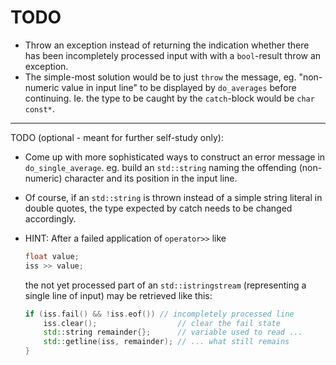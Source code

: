# TODO

- Throw an exception instead of returning the indication whether
  there has been incompletely processed input with with a
  `bool`-result throw an exception.
- The simple-most solution would be to just `throw` the message,
  eg. "non-numeric value in input line" to be displayed by
  `do_averages` before continuing. Ie. the type to be caught by
  the `catch`-block would be `char const*`.

------------------------------------------------------------------

TODO (optional - meant for further self-study only):

- Come up with more sophisticated ways to construct an error
  message in `do_single_average`. eg. build an `std::string`
  naming the offending (non-numeric) character and its position
  in the input line.
- Of course, if an `std::string` is thrown instead of a simple
  string literal in double quotes, the type expected by catch
  needs to be changed accordingly.

- HINT: After a failed application of `operator>>` like

   ```cpp
   float value;
   iss >> value;
   ```

   the not yet processed part of an `std::istringstream`
   (representing a single line of input) may be retrieved like
   this:

   ```cpp
   if (iss.fail() && !iss.eof()) // incompletely processed line
       iss.clear();                  // clear the fail state
       std::string remainder{};      // variable used to read ...
       std::getline(iss, remainder); // ... what still remains
   }
   ```

